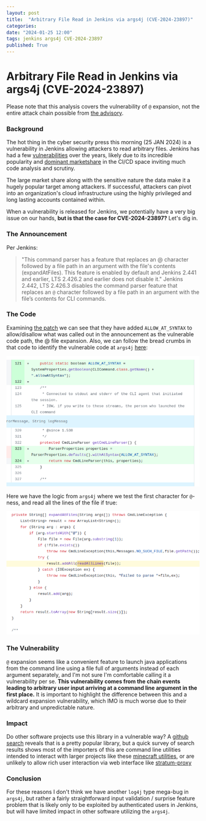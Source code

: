 ```yaml
---
layout: post
title:  "Arbitrary File Read in Jenkins via args4j (CVE-2024-23897)"
categories: 
date: "2024-01-25 12:00"
tags: jenkins args4j CVE-2024-23897
published: True
---
```

# Arbitrary File Read in Jenkins via args4j (CVE-2024-23897)
Please note that this analysis covers the vulnerability of `@` expansion, not the entire attack chain possible from [the advisory](https://www.jenkins.io/security/advisory/2024-01-24/).

### Background
The hot thing in the cyber security press this morning (25 JAN 2024) is a vulnerability in Jenkins allowing attackers to read arbitrary files. Jenkins has had a few [vulnerabilities](https://www.cvedetails.com/vulnerability-list/vendor_id-15865/product_id-34004/Jenkins-Jenkins.html) over the years, likely due to its incredible popularity and [dominant marketshare](https://6sense.com/tech/continuos-integration/jenkins-market-share) in the CI/CD space inviting much code analysis and scrutiny.

The large market share along with the sensitive nature the data make it a hugely popular target among attackers. If successful, attackers can pivot into an organization's cloud infrastructure using the highly privileged and long lasting accounts contained within.

When a vulnerability is released for Jenkins, we potentially have a very big issue on our hands, **but is that the case for CVE-2024-23897?** Let's dig in.

### The Announcement
Per Jenkins:
> "This command parser has a feature that replaces an @ character followed by a file path in an argument with the file's contents (expandAtFiles). This feature is enabled by default and Jenkins 2.441 and earlier, LTS 2.426.2 and earlier does not disable it."
> Jenkins 2.442, LTS 2.426.3 disables the command parser feature that replaces an `@` character followed by a file path in an argument with the file’s contents for CLI commands.

### The Code
Examining [the patch](https://github.com/jenkinsci/jenkins/commit/554f03782057c499c49bbb06575f0d28b5200edb) we can see that they have added `ALLOW_AT_SYNTAX` to allow/disallow what was called out in the announcement as the vulnerable code path, the @ file expansion. Also, we can follow the bread crumbs in that code to identify the vulnerable code at `args4j` [here](https://github.com/kohsuke/args4j/blob/b819bd367a70fe102f7a7cab628c2e9f080705fe/args4j/src/org/kohsuke/args4j/CmdLineParser.java#L556):

![patch](/assets/img/CVE-2024-23897/patch.png)


Here we have the logic from `args4j` where we test the first character for `@`-ness, and read all the lines of the file if true:

![arg4j](/assets/img/CVE-2024-23897/readalllines.png)

### The Vulnerability
`@` expansion seems like a convenient feature to launch java applications from the command line using a file full of arguments instead of each argument separately, and I'm not sure I'm comfortable calling it a vulnerability per se. **This vulnerability comes from the chain events leading to arbitrary user input arriving at a command line argument in the first place.** It is important to highlight the difference between this and a wildcard expansion vulnerability, which IMO is much worse due to their arbitrary and unpredictable nature.

### Impact
Do other software projects use this library in a vulnerable way? A [github search](https://github.com/search?q=%22import+org.kohsuke.args4j.CmdLineParser%3B%22+path%3A*.java++NOT+is%3Aarchived&type=Code&ref=advsearch&l=&l=&p=3) reveals that is a pretty popular library, but a quick survey of search results shows most of the importers of this are command line utilities intended to interact with larger projects like these [minecraft utilities](https://github.com/search?q=%22import+org.kohsuke.args4j.CmdLineParser%3B%22+path%3A*.java++NOT+is%3Aarchived+minecraft&type=code&ref=advsearch), or are unlikely to allow rich user interaction via web interface like [stratum-proxy](https://github.com/search?q=%22import+org.kohsuke.args4j.CmdLineParser%3B%22+path%3A*.java++NOT+is%3Aarchived+stratum&type=code&ref=advsearch)

### Conclusion
For these reasons I don't think we have another `log4j` type mega-bug in `args4j`, but rather a fairly straightforward input validation / surprise feature problem that is likely only to be exploited by authenticated users in Jenkins, but will have limited impact in other software utilizing the `args4j`.